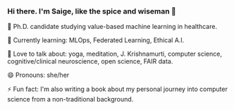 ### Hi there. I'm Saige, like the spice and wiseman 👋


🔭 Ph.D. candidate studying value-based machine learning in healthcare.

🌱 Currently learning: MLOps, Federated Learning, Ethical A.I.

💬 Love to talk about: yoga, meditation, J. Krishnamurti, computer science, cognitive/clinical neuroscience, open science, FAIR data.

😄 Pronouns: she/her

⚡ Fun fact: I'm also writing a book about my personal journey into computer science from a non-traditional background.

